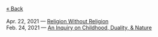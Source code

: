 [« Back](https://jademoroes.github.io)<br>
<br>
Apr. 22, 2021 — [Religion Without Religion](https://jademoroes.github.io/essays/religion-without-religion)<br>
Feb. 24, 2021 — [An Inquiry on Childhood, Duality, & Nature](https://jademoroes.github.io/essays/childhood-and-duality) 
